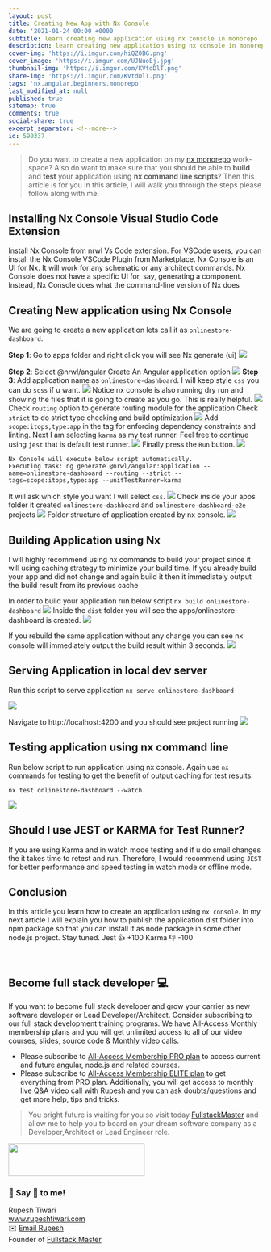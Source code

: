 ```yaml
---
layout: post
title: Creating New App with Nx Console
date: '2021-01-24 00:00 +0000'
subtitle: learn creating new application using nx console in monorepo
description: learn creating new application using nx console in monorepo
cover-img: 'https://i.imgur.com/hiQZ0BG.png'
cover_image: 'https://i.imgur.com/UJNuoEj.jpg'
thumbnail-img: 'https://i.imgur.com/KVtdDlT.png'
share-img: 'https://i.imgur.com/KVtdDlT.png'
tags: 'nx,angular,beginners,monorepo'
last_modified_at: null
published: true
sitemap: true
comments: true
social-share: true
excerpt_separator: <!--more-->
id: 590337
---
```


> Do you want to create a new application on my [nx monorepo](https://nx.dev/) work-space? Also do want to make sure that you should be able to **build** and **test** your application using **nx command line scripts**? Then this article is for you In this article, I will walk you through the steps please follow along with me. 

## Installing Nx Console Visual Studio Code Extension

Install Nx Console from nrwl Vs Code extension. For VSCode users, you can install the Nx Console VSCode Plugin from Marketplace. Nx Console is an UI for Nx. It will work for any schematic or any architect commands. Nx Console does not have a specific UI for, say, generating a component. Instead, Nx Console does what the command-line version of Nx does

## Creating New application using Nx Console 

We are going to create a new application lets call it as `onlinestore-dashboard`. 

**Step 1**: Go to apps folder and right click you will see Nx generate (ui) 
![](https://i.imgur.com/oetweVY.png)

**Step 2**: Select @nrwl/angular Create An Angular application option
![](https://i.imgur.com/duL1LwE.png)
**Step 3**: Add application name as `onlinestore-dashboard`. I will keep style `css` you can do `scss` if u want.
![](https://i.imgur.com/TnRHUtu.png)
Notice nx console is also running dry run and showing the files that it is going to create as you go. This is really helpful. 
![](https://i.imgur.com/YuBEmBZ.png)
Check `routing` option to generate routing module for the application
Check `strict` to do strict type checking and build optimization
![](https://i.imgur.com/Jqsbx3Q.png)
Add `scope:itops,type:app` in the tag for enforcing dependency constraints and linting. Next I am selecting `karma` as my test runner. Feel free to continue using `jest` that is default test runner.
![](https://i.imgur.com/Pgbrlvv.png)
Finally press the `Run` button. 
![](https://i.imgur.com/6qkD0xS.png)

```shell=
Nx Console will execute below script automatically. 
Executing task: ng generate @nrwl/angular:application --name=onlinestore-dashboard --routing --strict --tags=scope:itops,type:app --unitTestRunner=karma
```
It will ask which style you want I will select `css`. 
![](https://i.imgur.com/oFdxsZ7.png)
Check inside your apps folder it created `onlinestore-dashboard` and `onlinestore-dashboard-e2e` projects
![](https://i.imgur.com/a8lOI4x.png)
Folder structure of application created by nx console.
![](https://i.imgur.com/1KMzB6n.png)


## Building Application using Nx

I will highly  recommend using nx commands to build your project since it will using caching strategy  to minimize your build time. If you already build your app and did not change and again build it then it immediately output the build result from its previous cache  

In order to build your application run below script 
`nx build onlinestore-dashboard`
![](https://i.imgur.com/9d1eSz3.png)
Inside the `dist` folder you will see the apps/onlinestore-dashboard is created. 
![](https://i.imgur.com/xqTO2BZ.png)

If you rebuild the same application without any change you can see nx console will immediately output the build result within 3 seconds.
![](https://i.imgur.com/01WOXkW.png)

## Serving Application in local dev server

Run this script to serve application `nx serve onlinestore-dashboard`

![](https://i.imgur.com/66h4DrO.png)

Navigate to http://localhost:4200 and you should see project running
![](https://i.imgur.com/iTS5Wpg.png)



## Testing application using nx command line 

Run below script to run application using nx console. Again use `nx` commands for testing to get the benefit of output caching for test results. 

`nx test onlinestore-dashboard --watch`

![](https://i.imgur.com/TrFv1Cu.png)

## Should I use JEST or KARMA for Test Runner?

If you are using Karma and in watch mode testing and if u do small changes the it takes time to retest and run. Therefore, I would recommend using `JEST` for better performance and speed testing in watch mode or offline mode. 

## Conclusion

In this article you learn how to create an application using `nx console`. In my next article I will explain you how to publish the application dist folder into npm package so that you can install it as node package in some other node.js project. Stay tuned.
Jest :+1: +100
Karma :-1: -100



<br/>

## Become full stack developer 💻

If you want to become full stack developer and grow your carrier as new software developer or Lead Developer/Architect. Consider subscribing to our full stack development training programs. We have All-Access Monthly membership plans and you will get unlimited access to all of our video courses, slides, source code & Monthly video calls.

- Please subscribe to [All-Access Membership PRO plan](https://www.fullstackmaster.net/pro) to access current and future angular, node.js and related courses.
- Please subscribe to [All-Access Membership ELITE plan](https://www.fullstackmaster.net/elite) to get everything from PRO plan. Additionally, you will get access to monthly live Q&A video call with Rupesh and you can ask doubts/questions and get more help, tips and tricks.

> You bright future is waiting for you so visit today [FullstackMaster](www.fullstackmaster.net) and allow me to help you to board on your dream software company as a Developer,Architect or Lead Engineer role.
<a href="https://www.fullstackmaster.net">
    <img height="65" src="https://i.imgur.com/9OCLciM.png" width="270">
</a>
 

<br/> 

### 💖 Say 👋 to me! 

<div> 
Rupesh Tiwari </div><div>
<a href="https://www.rupeshtiwari.com"> www.rupeshtiwari.com</a> </div><div>
✉️ <a href="mailto:fullstackmaster1@gmail.com?subject=Hi"> Email Rupesh</a> </div><div>
Founder of <a href="https://www.fullstackmaster.net"> Fullstack Master</a></div><div>
</div>
